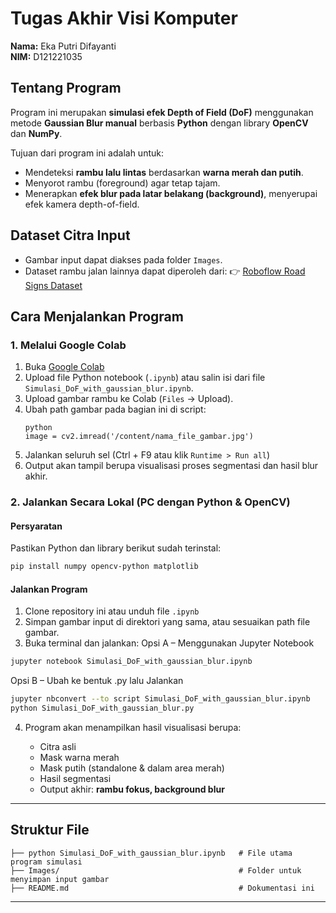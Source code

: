 # Tugas Akhir Visi Komputer

**Nama:** Eka Putri Difayanti  
**NIM:** D121221035

## Tentang Program

Program ini merupakan **simulasi efek Depth of Field (DoF)** menggunakan metode **Gaussian Blur manual** berbasis **Python** dengan library **OpenCV** dan **NumPy**.

Tujuan dari program ini adalah untuk:
- Mendeteksi **rambu lalu lintas** berdasarkan **warna merah dan putih**.
- Menyorot rambu (foreground) agar tetap tajam.
- Menerapkan **efek blur pada latar belakang (background)**, menyerupai efek kamera depth-of-field.


## Dataset Citra Input

- Gambar input dapat diakses pada folder `Images`.
- Dataset rambu jalan lainnya dapat diperoleh dari:
  👉 [Roboflow Road Signs Dataset](https://universe.roboflow.com/roboflow-100/road-signs-6ih4y)

## Cara Menjalankan Program

### **1. Melalui Google Colab**

1. Buka [Google Colab](https://colab.research.google.com/)
2. Upload file Python notebook (`.ipynb`) atau salin isi dari file `Simulasi_DoF_with_gaussian_blur.ipynb`.
3. Upload gambar rambu ke Colab (`Files` → Upload).
4. Ubah path gambar pada bagian ini di script:
   ```
   python
   image = cv2.imread('/content/nama_file_gambar.jpg')
6. Jalankan seluruh sel (Ctrl + F9 atau klik `Runtime > Run all`)
7. Output akan tampil berupa visualisasi proses segmentasi dan hasil blur akhir.


### **2. Jalankan Secara Lokal (PC dengan Python & OpenCV)**

#### Persyaratan

Pastikan Python dan library berikut sudah terinstal:

```bash
pip install numpy opencv-python matplotlib
```

#### Jalankan Program

1. Clone repository ini atau unduh file `.ipynb`
2. Simpan gambar input di direktori yang sama, atau sesuaikan path file gambar.
3. Buka terminal dan jalankan:
Opsi A – Menggunakan Jupyter Notebook
```bash
jupyter notebook Simulasi_DoF_with_gaussian_blur.ipynb
```
Opsi B – Ubah ke bentuk .py lalu Jalankan
```bash
jupyter nbconvert --to script Simulasi_DoF_with_gaussian_blur.ipynb
python Simulasi_DoF_with_gaussian_blur.py
```
4. Program akan menampilkan hasil visualisasi berupa:

   * Citra asli
   * Mask warna merah
   * Mask putih (standalone & dalam area merah)
   * Hasil segmentasi
   * Output akhir: **rambu fokus, background blur**

---

## Struktur File

```
├── python Simulasi_DoF_with_gaussian_blur.ipynb   # File utama program simulasi
├── Images/                                        # Folder untuk menyimpan input gambar
├── README.md                                      # Dokumentasi ini
```

---
